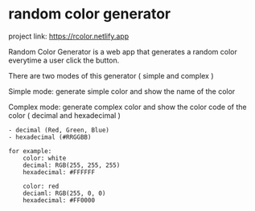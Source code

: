 # random color generator
project link: https://rcolor.netlify.app

Random Color Generator is a web app that generates a random color everytime a user click the button.

There are two modes of this generator ( simple and complex )

Simple mode:
    generate simple color and show the name of the color
    
Complex mode:
    generate complex color and show the color code of the color ( decimal and hexadecimal )
    
    - decimal (Red, Green, Blue)
    - hexadecimal (#RRGGBB)
    
    for example:
        color: white
        decimal: RGB(255, 255, 255)
        hexadecimal: #FFFFFF
        
        color: red
        deciaml: RGB(255, 0, 0)
        hexadecimal: #FF0000	
